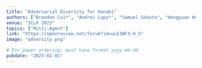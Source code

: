 ```yaml
---
title: "Adversarial Diversity for Hanabi"
authors: ["Brandon Cui*", "Andrei Lupu*", "Samuel Sokota", "Hengyuan Hu", "David J Wu", "Jakob Foerster"]
venue: "ICLR 2023"
topics: ["Multi-Agent"]
link: "https://openreview.net/forum?id=uLE3WF3-H_5"
image: "adversity.png"

# For paper ordering, must have format yyyy-mm-dd
pubdate: "2023-02-01"
---
```

